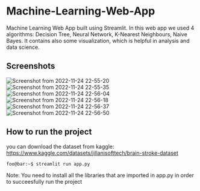 # Machine-Learning-Web-App
Machine Learning Web App built using Streamlit. In this web app we used 4 algorithms: Decision Tree, Neural Network, K-Nearest Neighbours, Naive Bayes. It contains also some visualization, which is helpful in analysis and data science.

## Screenshots
![Screenshot from 2022-11-24 22-55-20](https://user-images.githubusercontent.com/65148928/203862553-d938c792-f6ee-49dd-a96a-85ecdc0c418a.png)
![Screenshot from 2022-11-24 22-55-35](https://user-images.githubusercontent.com/65148928/203862560-3f437141-bfb8-4fcd-ac9f-d0fc8569d8ee.png)
![Screenshot from 2022-11-24 22-56-04](https://user-images.githubusercontent.com/65148928/203862563-bf353b67-a380-4540-a383-f1bf5d9dcd34.png)
![Screenshot from 2022-11-24 22-56-18](https://user-images.githubusercontent.com/65148928/203862566-027f2061-4a12-4406-92aa-4e50c1a4c66b.png)
![Screenshot from 2022-11-24 22-56-37](https://user-images.githubusercontent.com/65148928/203862572-310b2af1-1967-4cb0-b8bf-31e62791f77b.png)
![Screenshot from 2022-11-24 22-56-50](https://user-images.githubusercontent.com/65148928/203862575-593a9f20-6aec-43a1-9137-a6b63bfa9b8a.png)


## How to run the project

you can download the dataset from kaggle: https://www.kaggle.com/datasets/jillanisofttech/brain-stroke-dataset

```console
foo@bar:~$ streamlit run app.py
```
Note: You need to install all the libraries that are imported in app.py in order to succeesfully run the project
